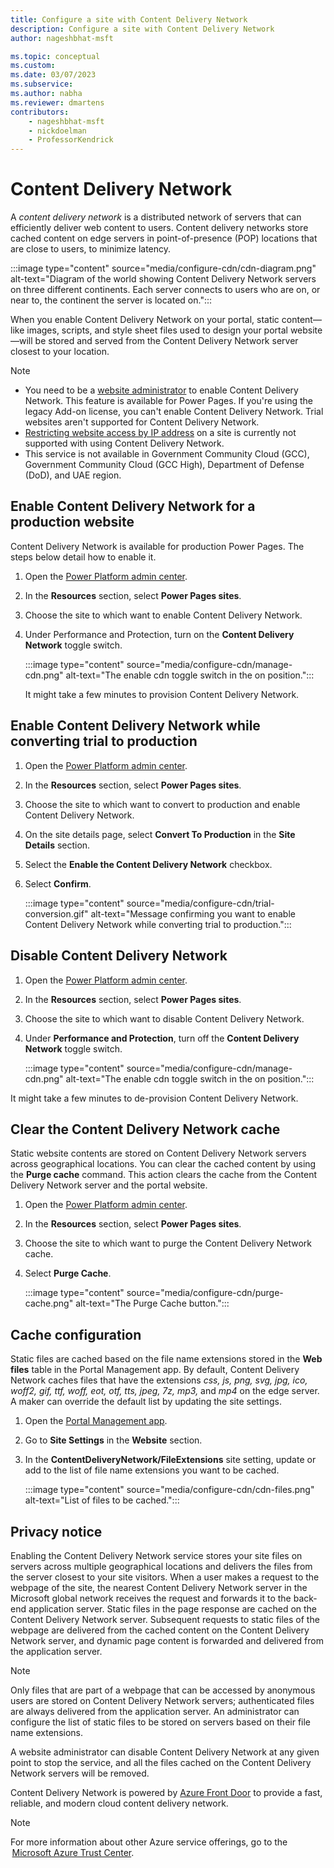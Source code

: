 ```yaml
---
title: Configure a site with Content Delivery Network
description: Configure a site with Content Delivery Network
author: nageshbhat-msft

ms.topic: conceptual
ms.custom: 
ms.date: 03/07/2023
ms.subservice: 
ms.author: nabha
ms.reviewer: dmartens
contributors:
    - nageshbhat-msft
    - nickdoelman
    - ProfessorKendrick
---
```


# Content Delivery Network

A *content delivery network* is a distributed network of servers that can efficiently deliver web content to users. Content delivery networks store cached content on edge servers in point-of-presence (POP) locations that are close to users, to minimize latency.

:::image type="content" source="media/configure-cdn/cdn-diagram.png" alt-text="Diagram of the world showing Content Delivery Network servers on three different continents. Each server connects to users who are on, or near to, the continent the server is located on.":::

When you enable Content Delivery Network on your portal, static content&mdash;like images, scripts, and style sheet files used to design your portal website&mdash;will be stored and served from the Content Delivery Network server closest to your location.  

> [!NOTE] 
> - You need to be a [website administrator](/power-apps/maker/portals/admin/portal-admin-roles#required-roles-and-permissions) to enable Content Delivery Network. This feature is available for Power Pages. If you're using the legacy Add-on license, you can't enable Content Delivery Network. Trial websites aren't supported for Content Delivery Network. 
> - [Restricting website access by IP address](../admin/ip-address-restrict.md) on a site is currently not supported with using Content Delivery Network.
> - This service is not available in Government Community Cloud (GCC), Government Community Cloud (GCC High), Department of Defense (DoD), and UAE region.

## Enable Content Delivery Network for a production website 

Content Delivery Network is available for production Power Pages. The steps below detail how to enable it.

1. Open the [Power Platform admin center](https://aka.ms/ppac).

1. In the **Resources** section, select **Power Pages sites**.

1. Choose the site to which want to enable Content Delivery Network.

1. Under Performance and Protection, turn on the **Content Delivery Network** toggle switch.

    :::image type="content" source="media/configure-cdn/manage-cdn.png" alt-text="The enable cdn toggle switch in the on position.":::

    It might take a few minutes to provision Content Delivery Network.

## Enable Content Delivery Network while converting trial to production 

1. Open the [Power Platform admin center](https://aka.ms/ppac).

1. In the **Resources** section, select **Power Pages sites**.

1. Choose the site to which want to convert to production and enable Content Delivery Network.

1. On the site details page, select **Convert To Production** in the **Site Details** section.

1. Select the **Enable the Content Delivery Network** checkbox. 

1. Select **Confirm**.
    
    :::image type="content" source="media/configure-cdn/trial-conversion.gif" alt-text="Message confirming you want to enable Content Delivery Network while converting trial to production.":::

## Disable Content Delivery Network 

1. Open the [Power Platform admin center](https://aka.ms/ppac).

1. In the **Resources** section, select **Power Pages sites**.

1. Choose the site to which want to disable Content Delivery Network.

1. Under **Performance and Protection**, turn off the **Content Delivery Network** toggle switch.

    :::image type="content" source="media/configure-cdn/manage-cdn.png" alt-text="The enable cdn toggle switch in the on position.":::

It might take a few minutes to de-provision Content Delivery Network.

## Clear the Content Delivery Network cache 

Static website contents are stored on Content Delivery Network servers across geographical locations. You can clear the cached content by using the **Purge cache** command. This action clears the cache from the Content Delivery Network server and the portal website. 

1. Open the [Power Platform admin center](https://aka.ms/ppac).

1. In the **Resources** section, select **Power Pages sites**.

1. Choose the site to which want to purge the Content Delivery Network cache.

1. Select **Purge Cache**.

    :::image type="content" source="media/configure-cdn/purge-cache.png" alt-text="The Purge Cache button.":::

## Cache configuration 

Static files are cached based on the file name extensions stored in the **Web files** table in the Portal Management app. By default, Content Delivery Network caches files that have the extensions *css, js, png, svg, jpg, ico, woff2, gif, ttf, woff, eot, otf, tts, jpeg, 7z, mp3,* and *mp4* on the edge server. A maker can override the default list by updating the site settings. 

1. Open the [Portal Management app](portal-management-app.md).

1. Go to **Site Settings** in the **Website** section.

1. In the **ContentDeliveryNetwork/FileExtensions** site setting, update or add to the list of file name extensions you want to be cached. 

    :::image type="content" source="media/configure-cdn/cdn-files.png" alt-text="List of files to be cached.":::

## Privacy notice 

Enabling the Content Delivery Network service stores your site files on servers across multiple geographical locations and delivers the files from the server closest to your site visitors. When a user makes a request to the webpage of the site, the nearest Content Delivery Network server in the Microsoft global network receives the request and forwards it to the back-end application server. Static files in the page response are cached on the Content Delivery Network server. Subsequent requests to static files of the webpage are delivered from the cached content on the Content Delivery Network server, and dynamic page content is forwarded and delivered from the application server.

> [!NOTE] 
> Only files that are part of a webpage that can be accessed by anonymous users are stored on Content Delivery Network servers; authenticated files are always delivered from the application server. An administrator can configure the  list of static files to be stored on servers based on their file name extensions.

A website administrator can disable Content Delivery Network at any given point to stop the service, and all the files cached on the Content Delivery Network servers will be removed.  

Content Delivery Network is powered by [Azure Front Door](/azure/frontdoor/standard-premium/overview) to provide a fast, reliable, and modern cloud content delivery network.

> [!NOTE] 
> For more information about other Azure service offerings, go to the  [Microsoft Azure Trust Center](https://azure.microsoft.com/support/trust-center/).


